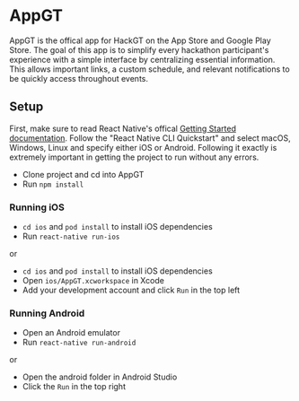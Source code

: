 # AppGT

AppGT is the offical app for HackGT on the App Store and Google Play Store. The goal of this app is to simplify every hackathon participant's experience with a simple interface by centralizing essential information. This allows important links, a custom schedule, and relevant notifications to be quickly access throughout events.

## Setup

First, make sure to read React Native's offical [Getting Started documentation](https://facebook.github.io/react-native/docs/getting-started.html). Follow the "React Native CLI Quickstart" and select macOS, Windows, Linux and specify either iOS or Android. Following it exactly is extremely important in getting the project to run without any errors.

* Clone project and cd into AppGT
* Run `npm install`

### Running iOS

* `cd ios` and `pod install` to install iOS dependencies 
* Run `react-native run-ios` 

or 

* `cd ios` and `pod install` to install iOS dependencies 
* Open `ios/AppGT.xcworkspace` in Xcode
* Add your development account and click `Run` in the top left

### Running Android

* Open an Android emulator  
* Run `react-native run-android`

or 

* Open the android folder in Android Studio
* Click the `Run` in the top right